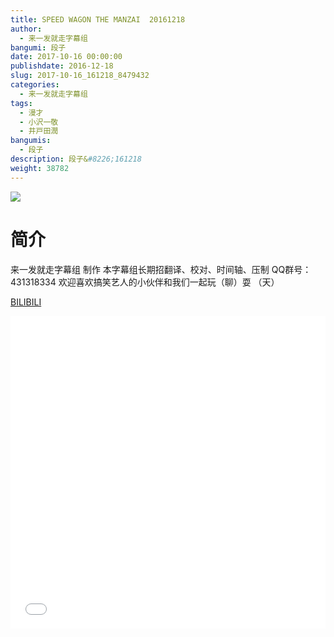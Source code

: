 ```yaml
---
title: SPEED WAGON THE MANZAI  20161218
author: 
  - 来一发就走字幕组
bangumi: 段子
date: 2017-10-16 00:00:00
publishdate: 2016-12-18
slug: 2017-10-16_161218_8479432
categories: 
  - 来一发就走字幕组
tags: 
  - 漫才
  - 小沢一敬
  - 井戸田潤
bangumis: 
  - 段子
description: 段子&#8226;161218
weight: 38782
---
```


![](https://i.imgur.com/wnQ8Ca2.jpg)

# 简介  
来一发就走字幕组 制作  本字幕组长期招翻译、校对、时间轴、压制   QQ群号：431318334 欢迎喜欢搞笑艺人的小伙伴和我们一起玩（聊）耍 （天）

  [BILIBILI](https://www.bilibili.com/video/av8479432/)


<div class="vcontainer">  <iframe class='video' src="//www.bilibili.com/blackboard/player.html?cid=13961277&aid=8479432" width="100%" height="500" frameborder="0" allowfullscreen="allowfullscreen"></iframe></div>
